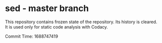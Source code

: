 # sed - master branch

This repository contains frozen state of the repository.
Its history is cleared. It is used only for static code
analysis with Codacy.

Commit Time: 1688747419
